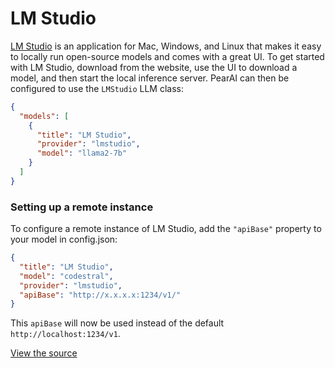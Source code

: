 # LM Studio

[LM Studio](https://lmstudio.ai) is an application for Mac, Windows, and Linux that makes it easy to locally run open-source models and comes with a great UI. To get started with LM Studio, download from the website, use the UI to download a model, and then start the local inference server. PearAI can then be configured to use the `LMStudio` LLM class:

```json title="~/.pearai/config.json"
{
  "models": [
    {
      "title": "LM Studio",
      "provider": "lmstudio",
      "model": "llama2-7b"
    }
  ]
}
```

### Setting up a remote instance

To configure a remote instance of LM Studio, add the `"apiBase"` property to your model in config.json:

```json title="~/.continue/config.json"
{
  "title": "LM Studio",
  "model": "codestral",
  "provider": "lmstudio",
  "apiBase": "http://x.x.x.x:1234/v1/"
}
```

This `apiBase` will now be used instead of the default `http://localhost:1234/v1`.

[View the source](https://github.com/continuedev/continue/blob/main/core/llm/llms/LMStudio.ts)
